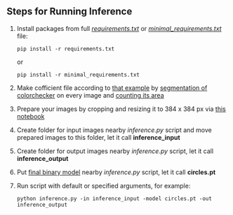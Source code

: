 ## Steps for Running Inference

1. Install packages from full [*requirements.txt*](https://github.com/kiteiru/nsu-diploma-wheat/blob/main/requirements.txt) or [*minimal_requirements.txt*](https://github.com/kiteiru/nsu-diploma-wheat/blob/main/project/smp/pipeline/inference/minimal_requirements.txt) file:

    ```
    pip install -r requirements.txt 
    ```
    or
    ```
    pip install -r minimal_requirements.txt 
    ```


2. Make cofficient file according to [that example](https://github.com/kiteiru/nsu-diploma-wheat/blob/main/notebooks/approximate_colorchecker/coefs.json) by [segmentation of colorchecker](https://github.com/kiteiru/nsu-diploma-wheat/tree/main/notebooks/colorchecker_segmentation) on every image and [counting its area](https://github.com/kiteiru/nsu-diploma-wheat/blob/main/notebooks/approximate_colorchecker/approx.ipynb)
3. Prepare your images by cropping and resizing it to 384 x 384 px via [this notebook](https://github.com/kiteiru/nsu-diploma-wheat/blob/main/notebooks/images_cropping/cropping.ipynb)
4. Create folder for input images nearby *inference.py* script and move prepared images to this folder, let it call **inference_input**
5. Create folder for output images nearby *inference.py* script, let it call **inference_output**
6. Put [final binary model](https://github.com/kiteiru/nsu-diploma-wheat/releases/tag/v1.0.0) nearby *inference.py* script, let it call **circles.pt**
7. Run script with default or specified arguments, for example:

    ```
    python inference.py -in inference_input -model circles.pt -out inference_output
    ```